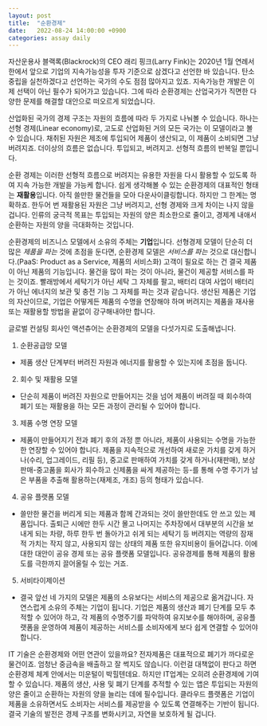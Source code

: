 ```yaml
---
layout: post
title:  "순환경제"
date:   2022-08-24 14:00:00 +0900
categories: assay daily
---
```


자산운용사 블랙록(Blackrock)의 CEO 래리 핑크(Larry Fink)는 2020년 1월 연례서한에서 앞으로 기업의 지속가능성을 투자 기준으로 삼겠다고 선언한 바 있습니다. 탄소중립을 실천하겠다고 선언하는 국가의 수도 점점 많아지고 있죠. 지속가능한 개발은 이제 선택이 아닌 필수가 되어가고 있습니다. 그에 따라 순환경제는 산업국가가 직면한 다양한 문제를 해결할 대안으로 떠오르게 되었습니다.

산업화된 국가의 경제 구조는 자원의 흐름에 따라 두 가지로 나눠볼 수 있습니다. 하나는 선형 경제(Linear economy)로, 고도로 산업화된 거의 모든 국가는 이 모델이라고 볼 수 있습니다. 채취된 자원은  제조에 투입되어 제품이 생산되고, 이 제품이 소비되면 그냥 버려지죠. 더이상의 흐름은 없습니다. 투입되고, 버려지고. 선형적 흐름의 반복일 뿐입니다.

순환 경제는 이러한 선형적 흐름으로 버려지는 유용한 자원을 다시 활용할 수 있도록 하여 지속 가능한 개발을 가능케 합니다. 쉽게 생각해볼 수 있는 순환경제의 대표적인 형태는 <strong>재활용</strong>입니다. 아직 쓸만한 물건들을 모아 다운사이클링합니다. 하지만 그 한계는 명확하죠. 한두어 번 재활용된 자원은 그냥 버려지고, 선형 경제와 크게 차이는 나지 않을 겁니다. 인류의 궁극적 목표는 투입되는 자원의 양은 최소한으로 줄이고, 경제계 내애서 순환하는 자원의 양을 극대화하는 것입니다.

순환경제의 비즈니스 모델에서 소유의 주체는 <strong>기업</strong>입니다. 선형경제 모델이 단순히 더 많은 <em>제품을 파는</em> 것에 초점을 둔다면, 순환경제 모델은 <em>서비스를 파는</em> 것으로 대신합니다.(PaaS: Product as a Service, 제품의 서비스화) 고객이 필요로 하는 건 결국 제품이 아닌 제품의 기능입니다. 물건을 많이 파는 것이 아니라, 물건이 제공할 서비스를 파는 것이죠. 빨래방에서 세탁기가 아닌 세탁 그 자체를 팔고, 배터리 대여 사업이 배터리가 아닌 에너지의 보관 및 충전 기능 그 자체를 파는 것과 같습니다. 생산된 제품은 기업의 자산이므로, 기업은 어떻게든 제품의 수명을 연장해야 하며 버려지는 제품을 재사용 또는 재활용할 방법을 끝없이 강구해내야만 합니다.

글로벌 컨설팅 회사인 액션츄어는 순환경제의 모델을 다섯가지로 도출해냅니다.

1. 순환공급망 모델
- 제품 생산 단계부터 버려진 자원과 에너지를 활용할 수 있는지에 초점을 둡니다.

2. 회수 및 재활용 모델
- 단순히 제품이 버려진 자원으로 만들어지는 것을 넘어 제품이 버려질 때 회수하여 폐기 또는 재활용을 하는 모든 과정이 관리될 수 있어야 합니다.

3. 제품 수명 연장 모델
- 제품이 만들어지기 전과 폐기 후의 과정 뿐 아니라, 제품이 사용되는 수명을 가능한 한 연장할 수 있어야 합니다. 제품을 지속적으로 개선하여 새로운 가치를 갖게 하거나(수리, 업그레이드, 리필 등), 중고로 판매하여 가치를 갖게 하거나(재판매), 보상판매-중고품을 회사가 회수하고 신제품을 싸게 제공하는 등-를 통해 수명 주기가 남은 부품을 추출해 활용하는(재제조, 개조) 등의 형태가 있습니다.

4. 공유 플랫폼 모델
- 쓸만한 물건을 버리게 되는 제품과 함께 간과되는 것이 쓸만한데도 안 쓰고 있는 제품입니다. 출퇴근 시에만 한두 시간 몰고 나머지는 주차장에서 대부분의 시간을 보내게 되는 차량, 하루 한두 번 돌아가고 쉬게 되는 세탁기 등 버려지는 역량의 잠재적 가치는 작지 않고, 사용되지 않는 상태의 제품 또한 유지비용이 들어갑니다. 이에 대한 대안이 공유 경제 또는 공유 플랫폼 모델입니다. 공유경제를 통해 제품의 활용도를 극한까지 끌어올릴 수 있는 거죠.

5. 서비타이제이션
- 결국 앞선 네 가지의 모델은 제품의 소유보다는 서비스의 제공으로 옮겨갑니다. 자연스럽게 소유의 주체는 기업이 됩니다. 기업은 제품의 생산과 폐기 단계를 모두 추적할 수 있어야 하고, 각 제품의 수명주기를 파악하여 유지보수를 해야하며, 공유플랫폼을 운영하여 제품이 제공하는 서비스를 소비자에게 보다 쉽게 연결할 수 있어야 합니다.

IT 기술은 순환경제와 어떤 연관이 있을까요? 전자제품은 대표적으로 폐기가 까다로운 물건이죠. 엄청난 중금속을 배출하고 잘 썩지도 않습니다. 이런걸 대책없이 판다고 하면 순환경제 체계 안에서는 미운털이 박힐텐데요. 하지만 IT업계는 오히려 순환경제에 기여할 수 있습니다. 제품의 생산, 사용 및 폐기 단계를 추적할 수 있는 앱은 투입되는 자원의 양은 줄이고 순환하는 자원의 양을 늘리는 데에 필수입니다. 클라우드 플랫폼은 기업이 제품을 소유하면서도 소비자는 서비스를 제공받을 수 있도록 연결해주는 기반이 됩니다. 결국 기술의 발전은 경제 구조를 변화시키고, 자연을 보호하게 될 겁니다.